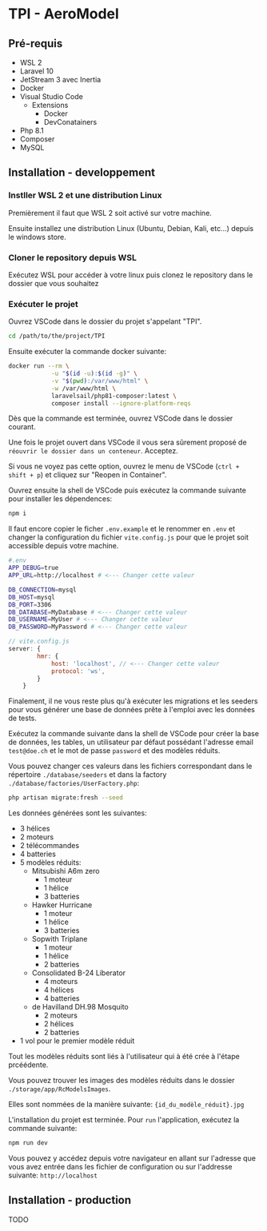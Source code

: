 # TPI - AeroModel

## Pré-requis

* WSL 2
* Laravel 10
* JetStream 3 avec Inertia
* Docker
* Visual Studio Code
  * Extensions
    * Docker
    * DevConatainers
* Php 8.1
* Composer
* MySQL

## Installation - developpement

### Instller WSL 2 et une distribution Linux

Premièrement il faut que WSL 2 soit activé sur votre machine.

Ensuite installez une distribution Linux (Ubuntu, Debian, Kali, etc...) depuis le windows store.

### Cloner le repository depuis WSL

Exécutez WSL pour accéder à votre linux puis clonez le repository dans le dossier que vous souhaitez

### Exécuter le projet

Ouvrez VSCode dans le dossier du projet s'appelant "TPI". 

```bash
cd /path/to/the/project/TPI
```

Ensuite exécuter la commande docker suivante:

```bash
docker run --rm \
            -u "$(id -u):$(id -g)" \
            -v "$(pwd):/var/www/html" \
            -w /var/www/html \
            laravelsail/php81-composer:latest \
            composer install --ignore-platform-reqs
```

Dès que la commande est terminée, ouvrez VSCode dans le dossier courant.

Une fois le projet ouvert dans VSCode il vous sera sûrement proposé de `réouvrir le dossier dans un conteneur`. Acceptez.

Si vous ne voyez pas cette option, ouvrez le menu de VSCode (`ctrl + shift + p`) et cliquez sur "Reopen in Container".

Ouvrez ensuite la shell de VSCode puis exécutez la commande suivante pour installer les dépendences:

```bash
npm i
```

Il faut encore copier le ficher `.env.example` et le renommer en `.env` et changer la configuration du fichier `vite.config.js` pour que le projet soit accessible depuis votre machine.

```bash
#.env
APP_DEBUG=true
APP_URL=http://localhost # <--- Changer cette valeur

DB_CONNECTION=mysql
DB_HOST=mysql
DB_PORT=3306
DB_DATABASE=MyDatabase # <--- Changer cette valeur
DB_USERNAME=MyUser # <--- Changer cette valeur
DB_PASSWORD=MyPassword # <--- Changer cette valeur
```

```js
// vite.config.js
server: {
        hmr: {
            host: 'localhost', // <--- Changer cette valeur
            protocol: 'ws',
        }
    }
```

Finalement, il ne vous reste plus qu'à exécuter les migrations et les seeders pour vous générer une base de données prête à l'emploi avec les données de tests.

Exécutez la commande suivante dans la shell de VSCode pour créer la base de données, les tables, un utilisateur par défaut possédant l'adresse email `test@doe.ch` et le mot de passe `password` et des modèles réduits. 

Vous pouvez changer ces valeurs dans les fichiers correspondant dans le répertoire `./database/seeders` et dans la factory `./database/factories/UserFactory.php`:
 
```bash
php artisan migrate:fresh --seed
```

Les données générées sont les suivantes:

* 3 hélices
* 2 moteurs
* 2 télécommandes
* 4 batteries
* 5 modèles réduits:
  * Mitsubishi A6m zero
    * 1 moteur
    * 1 hélice
    * 3 batteries
  * Hawker Hurricane
    * 1 moteur
    * 1 hélice
    * 3 batteries
  * Sopwith Triplane
    * 1 moteur
    * 1 hélice
    * 2 batteries
  * Consolidated B-24 Liberator
    * 4 moteurs
    * 4 hélices
    * 4 batteries
  * de Havilland DH.98 Mosquito
    * 2 moteurs
    * 2 hélices
    * 2 batteries
* 1 vol pour le premier modèle réduit

Tout les modèles réduits sont liés à l'utilisateur qui à été crée à l'étape prcéédente. 

Vous pouvez trouver les images des modèles réduits dans le dossier `./storage/app/RcModelsImages`.

Elles sont nommées de la manière suivante: `{id_du_modèle_réduit}.jpg`

L'installation du projet est terminée. Pour `run` l'application, exécutez la commande suivante:

```bash
npm run dev
```

Vous pouvez y accédez depuis votre navigateur en allant sur l'adresse que vous avez entrée dans les fichier de configuration ou sur l'addresse suivante: `http://localhost`

## Installation - production

TODO
